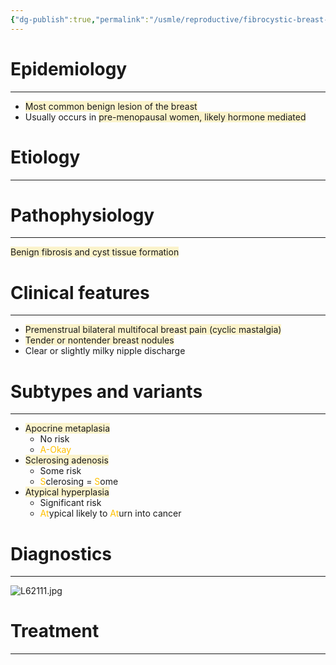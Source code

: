 ```yaml
---
{"dg-publish":true,"permalink":"/usmle/reproductive/fibrocystic-breast-changes/"}
---
```


# Epidemiology
---
- <span style="background:rgba(240, 200, 0, 0.2)">Most common benign lesion of the breast</span>
- Usually occurs in <span style="background:rgba(240, 200, 0, 0.2)">pre-menopausal women, likely hormone mediated</span>

# Etiology
---


# Pathophysiology
---
<span style="background:rgba(240, 200, 0, 0.2)">Benign fibrosis and cyst tissue formation</span>

# Clinical features
---
- <span style="background:rgba(240, 200, 0, 0.2)">Premenstrual bilateral multifocal breast pain (cyclic mastalgia)</span>
- <span style="background:rgba(240, 200, 0, 0.2)">Tender or nontender breast nodules</span>
- Clear or slightly milky nipple discharge

# Subtypes and variants
---
- <span style="background:rgba(240, 200, 0, 0.2)">Apocrine metaplasia</span>
	- No risk
	- <font color="#ffc000">A-Okay</font>
- <span style="background:rgba(240, 200, 0, 0.2)">Sclerosing adenosis</span>
	- Some risk
	- <font color="#ffc000">S</font>clerosing = <font color="#ffc000">S</font>ome
- <span style="background:rgba(240, 200, 0, 0.2)">Atypical hyperplasia</span>
	- Significant risk
	- <font color="#ffc000">At</font>ypical likely to <font color="#ffc000">At</font>urn into cancer


# Diagnostics
---
![L62111.jpg](/img/user/appendix/L62111.jpg)

# Treatment
---


